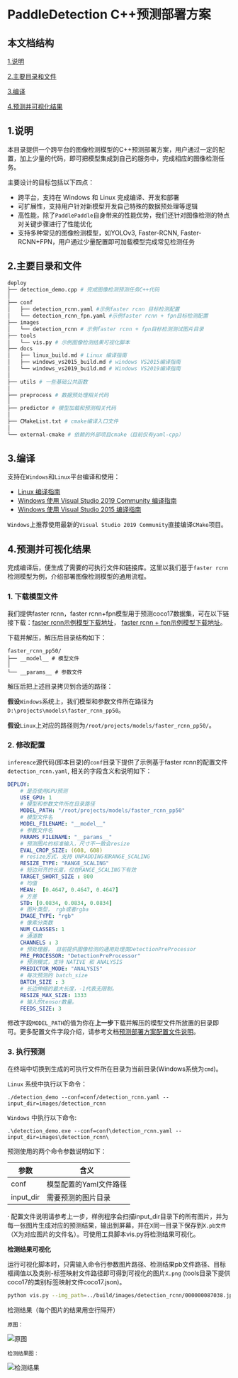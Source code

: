 # PaddleDetection C++预测部署方案

## 本文档结构

[1.说明](#1说明)

[2.主要目录和文件](#2主要目录和文件)

[3.编译](#3编译)

[4.预测并可视化结果](#4预测并可视化结果)




## 1.说明

本目录提供一个跨平台的图像检测模型的C++预测部署方案，用户通过一定的配置，加上少量的代码，即可把模型集成到自己的服务中，完成相应的图像检测任务。

主要设计的目标包括以下四点：
- 跨平台，支持在 Windows 和 Linux 完成编译、开发和部署
- 可扩展性，支持用户针对新模型开发自己特殊的数据预处理等逻辑
- 高性能，除了`PaddlePaddle`自身带来的性能优势，我们还针对图像检测的特点对关键步骤进行了性能优化
- 支持多种常见的图像检测模型，如YOLOv3, Faster-RCNN, Faster-RCNN+FPN，用户通过少量配置即可加载模型完成常见检测任务

## 2.主要目录和文件

```bash
deploy
├── detection_demo.cpp # 完成图像检测预测任务C++代码
│
├── conf
│   ├── detection_rcnn.yaml #示例faster rcnn 目标检测配置
│   └── detection_rcnn_fpn.yaml #示例faster rcnn + fpn目标检测配置
├── images
│   └── detection_rcnn # 示例faster rcnn + fpn目标检测测试图片目录
├── tools
│   └── vis.py # 示例图像检测结果可视化脚本
├── docs
│   ├── linux_build.md # Linux 编译指南
│   ├── windows_vs2015_build.md # windows VS2015编译指南
│   └── windows_vs2019_build.md # Windows VS2019编译指南
│
├── utils # 一些基础公共函数
│
├── preprocess # 数据预处理相关代码
│
├── predictor # 模型加载和预测相关代码
│
├── CMakeList.txt # cmake编译入口文件
│
└── external-cmake # 依赖的外部项目cmake（目前仅有yaml-cpp）

```

## 3.编译
支持在`Windows`和`Linux`平台编译和使用：
- [Linux 编译指南](./docs/linux_build.md)
- [Windows 使用 Visual Studio 2019 Community 编译指南](./docs/windows_vs2019_build.md)
- [Windows 使用 Visual Studio 2015 编译指南](./docs/windows_vs2015_build.md)

`Windows`上推荐使用最新的`Visual Studio 2019 Community`直接编译`CMake`项目。

## 4.预测并可视化结果

完成编译后，便生成了需要的可执行文件和链接库。这里以我们基于`faster rcnn`检测模型为例，介绍部署图像检测模型的通用流程。

### 1. 下载模型文件
我们提供faster rcnn，faster rcnn+fpn模型用于预测coco17数据集，可在以下链接下载：[faster rcnn示例模型下载地址](https://paddleseg.bj.bcebos.com/inference/faster_rcnn_pp50.zip)，
 [faster rcnn + fpn示例模型下载地址](https://paddleseg.bj.bcebos.com/inference/faster_rcnn_pp50_fpn.zip)。

下载并解压，解压后目录结构如下：
```
faster_rcnn_pp50/
├── __model__ # 模型文件
│
└── __params__ # 参数文件
```
解压后把上述目录拷贝到合适的路径：

**假设**`Windows`系统上，我们模型和参数文件所在路径为`D:\projects\models\faster_rcnn_pp50`。

**假设**`Linux`上对应的路径则为`/root/projects/models/faster_rcnn_pp50/`。


### 2. 修改配置

`inference`源代码(即本目录)的`conf`目录下提供了示例基于faster rcnn的配置文件`detection_rcnn.yaml`, 相关的字段含义和说明如下：

```yaml
DEPLOY:
    # 是否使用GPU预测
    USE_GPU: 1
    # 模型和参数文件所在目录路径
    MODEL_PATH: "/root/projects/models/faster_rcnn_pp50"
    # 模型文件名
    MODEL_FILENAME: "__model__"
    # 参数文件名
    PARAMS_FILENAME: "__params__"
    # 预测图片的标准输入，尺寸不一致会resize
    EVAL_CROP_SIZE: (608, 608)
    # resize方式，支持 UNPADDING和RANGE_SCALING
    RESIZE_TYPE: "RANGE_SCALING"
    # 短边对齐的长度，仅在RANGE_SCALING下有效
    TARGET_SHORT_SIZE : 800
    # 均值
    MEAN:  [0.4647, 0.4647, 0.4647]
    # 方差
    STD: [0.0834, 0.0834, 0.0834]
    # 图片类型， rgb或者rgba
    IMAGE_TYPE: "rgb"
    # 像素分类数
    NUM_CLASSES: 1
    # 通道数
    CHANNELS : 3
    # 预处理器， 目前提供图像检测的通用处理类DetectionPreProcessor
    PRE_PROCESSOR: "DetectionPreProcessor"
    # 预测模式，支持 NATIVE 和 ANALYSIS
    PREDICTOR_MODE: "ANALYSIS"
    # 每次预测的 batch_size
    BATCH_SIZE : 3 
    # 长边伸缩的最大长度，-1代表无限制。
    RESIZE_MAX_SIZE: 1333
    # 输入的tensor数量。
    FEEDS_SIZE: 3

```
修改字段`MODEL_PATH`的值为你在**上一步**下载并解压的模型文件所放置的目录即可。更多配置文件字段介绍，请参考文档[预测部署方案配置文件说明](./docs/configuration.md)。

### 3. 执行预测

在终端中切换到生成的可执行文件所在目录为当前目录(Windows系统为`cmd`)。

`Linux` 系统中执行以下命令：
```shell
./detection_demo --conf=conf/detection_rcnn.yaml --input_dir=images/detection_rcnn
```
`Windows` 中执行以下命令:
```shell
.\detection_demo.exe --conf=conf\detection_rcnn.yaml --input_dir=images\detection_rcnn\
```


预测使用的两个命令参数说明如下：

| 参数 | 含义 |
|-------|----------|
| conf | 模型配置的Yaml文件路径 |
| input_dir | 需要预测的图片目录 |

·
配置文件说明请参考上一步，样例程序会扫描input_dir目录下的所有图片，并为每一张图片生成对应的预测结果，输出到屏幕，并在`X`同一目录下保存到`X.pb文件`（X为对应图片的文件名）。可使用工具脚本vis.py将检测结果可视化。

**检测结果可视化**

运行可视化脚本时，只需输入命令行参数图片路径、检测结果pb文件路径、目标框阈值以及类别-标签映射文件路径即可得到可视化的图片`X.png` (tools目录下提供coco17的类别标签映射文件coco17.json)。

```bash 
python vis.py --img_path=../build/images/detection_rcnn/000000087038.jpg --img_result_path=../build/images/detection_rcnn/000000087038.jpg.pb --threshold=0.1 --c2l_path=coco17.json
```

检测结果（每个图片的结果用空行隔开）

```原图：```

![原图](./demo_images/000000087038.jpg)

```检测结果图：```

![检测结果](./demo_images/000000087038.jpg.png)

